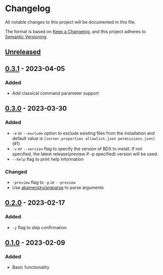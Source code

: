 # Changelog

All notable changes to this project will be documented in this file.

The format is based on [Keep a Changelog](https://keepachangelog.com/en/1.0.0/),
and this project adheres to [Semantic Versioning](https://semver.org/spec/v2.0.0.html).

## [Unreleased]

## [0.3.1] - 2023-04-05
### Added
- Add classical command parameter support

## [0.3.0] - 2023-03-30
### Added
- `-e` or `--exclude` option to exclude existing files from the installation and default value is `[server.properties allowlist.json permissions.json]` (#1)
- `-v` or `--version` flag to specify the version of BDS to install. If not specified, the latest release(preview if -p specified) version will be used.
- `--help` flag to print help information
### Changed
- `-preview` flag to `-p` or `--preview`
- Use [akamensky/argparse](https://github.com/akamensky/argparse) to parse arguments

## [0.2.0] - 2023-02-17
### Added
- `-y` flag to skip confirmation

## [0.1.0] - 2023-02-09
### Added
- Basic functionality


[unreleased]: https://github.com/LiteLDev/BDSDownloader/compare/v0.3.1...HEAD
[0.3.1]: https://github.com/LiteLDev/BDSDownloader/compare/v0.3.0...v0.3.1
[0.3.0]: https://github.com/LiteLDev/BDSDownloader/compare/v0.2.0...v0.3.0
[0.2.0]: https://github.com/LiteLDev/BDSDownloader/compare/v0.1.0...v0.2.0
[0.1.0]: https://github.com/LiteLDev/BDSDownloader/releases/tag/v0.1.0